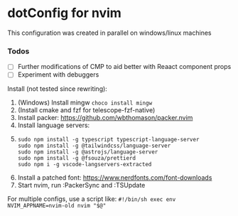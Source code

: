 # dotConfig for nvim
This configuration was created in parallel on windows/linux machines

### Todos
- [ ] Further modifications of CMP to aid better with Reaact component props
- [ ] Experiment with debuggers

Install (not tested since rewriting):
1. (Windows) Install mingw `choco install mingw` 
2. (Install cmake and fzf for telescope-fzf-native)
3. Install packer: https://github.com/wbthomason/packer.nvim
4. Install language servers:
5.     sudo npm install -g typescript typescript-language-server
       sudo npm install -g @tailwindcss/language-server
       sudo npm install -g @astrojs/language-server
       sudo npm install -g @fsouza/prettierd
       sudo npm i -g vscode-langservers-extracted
5. Install a patched font: https://www.nerdfonts.com/font-downloads
6. Start nvim, run :PackerSync and :TSUpdate

For multiple configs, use a script like:
`
#!/bin/sh
exec env NVIM_APPNAME=nvim-old nvim "$@"
`
